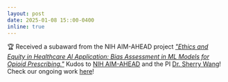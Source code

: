 ```yaml
---
layout: post
date: 2025-01-08 15::00-0400
inline: true
---
```


:trophy: Received a subaward from the NIH AIM-AHEAD project *["Ethics and Equity in Healthcare AI Application: Bias Assessment in ML Models for Opioid Prescribing."](https://www.aim-ahead.net/programs/aim-ahead-abc-ee-program/)* Kudos to [NIH AIM-AHEAD](https://www.aim-ahead.net) and the PI [Dr. Sherry Wang](https://www.chapman.edu/our-faculty/sherry-yun-wang)! Check our ongoing work [here](/projects/10_project/)! 